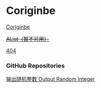 # Coriginbe

[Coriginbe](https://coriginbe.cn/)

[~~AList（暂不可用）~~](https://coriginbe.cn/)

[404](404)

### GitHub Repositories
[输出随机整数 Output Random Integer](Output-Random-Integer)
